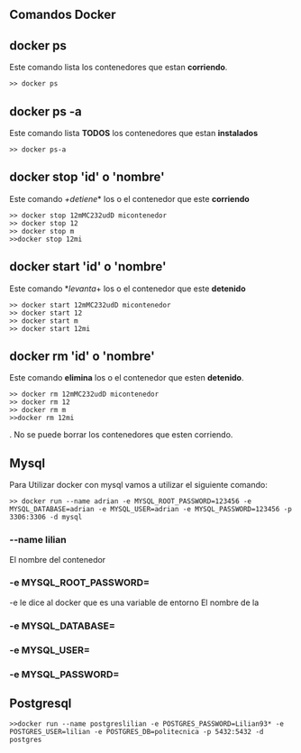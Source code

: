 ## Comandos Docker

## docker ps

Este comando lista los contenedores que estan **corriendo**.
```
>> docker ps
```

## docker ps -a

Este comando lista **TODOS** los contenedores que estan **instalados**
```
>> docker ps-a
```

## docker stop 'id' o 'nombre'

Este comando *+detiene** los o el contenedor que este **corriendo**
```
>> docker stop 12mMC232udD micontenedor
>> docker stop 12
>> docker stop m
>>docker stop 12mi
```

## docker start 'id' o 'nombre'

Este comando **levanta*+ los o el contenedor que este **detenido**
```
>> docker start 12mMC232udD micontenedor
>> docker start 12
>> docker start m
>> docker start 12mi
```

## docker rm 'id' o 'nombre'

Este comando **elimina** los o el contenedor que esten **detenido**.
```
>> docker rm 12mMC232udD micontenedor
>> docker rm 12
>> docker rm m
>>docker rm 12mi
```
. No se puede borrar los contenedores que esten corriendo.

## Mysql

Para Utilizar docker con mysql vamos a utilizar el siguiente comando:

```
>> docker run --name adrian -e MYSQL_ROOT_PASSWORD=123456 -e MYSQL_DATABASE=adrian -e MYSQL_USER=adrian -e MYSQL_PASSWORD=123456 -p 3306:3306 -d mysql
```
### --name lilian
El nombre del contenedor
### -e MYSQL_ROOT_PASSWORD=

-e le dice al docker que es una variable de entorno
El nombre de la 

### -e MYSQL_DATABASE=

### -e MYSQL_USER=

### -e MYSQL_PASSWORD=



## Postgresql
```
>>docker run --name postgreslilian -e POSTGRES_PASSWORD=Lilian93* -e POSTGRES_USER=lilian -e POSTGRES_DB=politecnica -p 5432:5432 -d postgres
```


